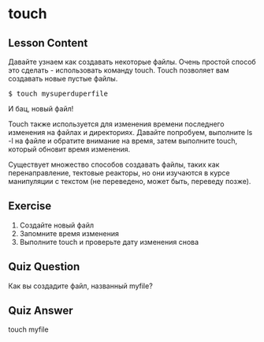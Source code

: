 # touch

## Lesson Content

Давайте узнаем как создавать некоторые файлы. Очень простой способ это сделать - использовать команду touch. Touch позволяет вам создавать новые пустые файлы.

<pre>$ touch mysuperduperfile</pre>

И бац, новый файл!

Touch также используется для изменения времени последнего изменения на файлах и директориях. Давайте попробуем, выполните ls -l на файле и обратите внимание на время, затем выполните touch, который обновит время изменения.

Существует множество способов создавать файлы, таких как перенаправление, тектовые реакторы, но они изучаются в курсе манипуляции с текстом (не переведено, может быть, переведу позже).

## Exercise

<ol>
<li>Создайте новый файл</li>
<li>Запомните время изменения</li>
<li>Выполните touch и проверьте дату изменения снова</li>
</ol>

## Quiz Question

Как вы создадите файл, названный myfile?

## Quiz Answer

touch myfile